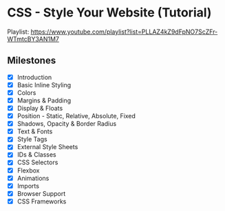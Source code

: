 # CSS - Style Your Website (Tutorial)

Playlist: <https://www.youtube.com/playlist?list=PLLAZ4kZ9dFpNO7ScZFr-WTmtcBY3AN1M7>

## Milestones

- [x] Introduction
- [x] Basic Inline Styling
- [x] Colors
- [x] Margins & Padding
- [x] Display & Floats
- [x] Position - Static, Relative, Absolute, Fixed
- [x] Shadows, Opacity & Border Radius
- [x] Text & Fonts
- [x] Style Tags
- [x] External Style Sheets
- [x] IDs & Classes
- [x] CSS Selectors
- [x] Flexbox
- [x] Animations
- [x] Imports
- [x] Browser Support
- [x] CSS Frameworks
